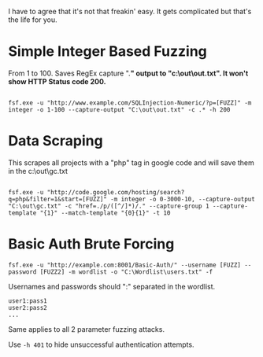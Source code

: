I have to agree that it's not that freakin' easy. It gets complicated but that's the life for you.

# Simple Integer Based Fuzzing #

From 1 to 100. Saves RegEx capture ".**" output to "c:\out\out.txt". It won't show HTTP Status code 200.**

```

fsf.exe -u "http://www.example.com/SQLInjection-Numeric/?p=[FUZZ]" -m integer -o 1-100 --capture-output "C:\out\out.txt" -c .* -h 200

```


# Data Scraping #

This scrapes all projects with a "php" tag in google code and will save them in the c:\out\gc.txt

```

fsf.exe -u "http://code.google.com/hosting/search?q=php&filter=1&start=[FUZZ]" -m integer -o 0-3000-10, --capture-output "C:\out\gc.txt" -c "href=./p/([^/]*)/." --capture-group 1 --capture-template "{1}" --match-template "{0}{1}" -t 10

```

# Basic Auth Brute Forcing #
```
fsf.exe -u "http://example.com:8001/Basic-Auth/" --username [FUZZ] --password [FUZZ2] -m wordlist -o "C:\Wordlist\users.txt" -f
```

Usernames and passwords should ":" separated in the wordlist.

```
user1:pass1
user2:pass2
...
```

Same applies to all 2 parameter fuzzing attacks.

Use `-h 401` to hide unsuccessful authentication attempts.